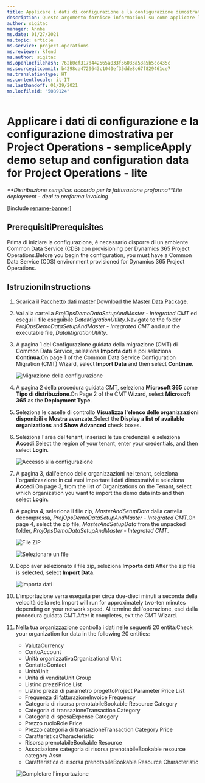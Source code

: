 ```yaml
---
title: Applicare i dati di configurazione e la configurazione dimostrativa - semplice
description: Questo argomento fornisce informazioni su come applicare la configurazione dimostrativa i dati di configurazione in Project Operations.
author: sigitac
manager: Annbe
ms.date: 01/27/2021
ms.topic: article
ms.service: project-operations
ms.reviewer: kfend
ms.author: sigitac
ms.openlocfilehash: 762b0cf317d442565a033f56033a53a5b5cc435c
ms.sourcegitcommit: b4298ca4729643c1040ef35dde8c67f829461ce7
ms.translationtype: HT
ms.contentlocale: it-IT
ms.lasthandoff: 01/29/2021
ms.locfileid: "5089124"
---
```

# <a name="apply-demo-setup-and-configuration-data-for-project-operations---lite"></a><span data-ttu-id="4c96b-103">Applicare i dati di configurazione e la configurazione dimostrativa per Project Operations - semplice</span><span class="sxs-lookup"><span data-stu-id="4c96b-103">Apply demo setup and configuration data for Project Operations - lite</span></span> 

<span data-ttu-id="4c96b-104">_\*\*Distribuzione semplice: accordo per la fatturazione proforma_</span><span class="sxs-lookup"><span data-stu-id="4c96b-104">_\*\*Lite deployment - deal to proforma invoicing_</span></span>

[!include [rename-banner](~/includes/cc-data-platform-banner.md)]

## <a name="prerequisites"></a><span data-ttu-id="4c96b-105">Prerequisiti</span><span class="sxs-lookup"><span data-stu-id="4c96b-105">Prerequisites</span></span>

<span data-ttu-id="4c96b-106">Prima di iniziare la configurazione, è necessario disporre di un ambiente Common Data Service (CDS) con provisioning per Dynamics 365 Project Operations.</span><span class="sxs-lookup"><span data-stu-id="4c96b-106">Before you begin the configuration, you must have a Common Data Service (CDS) environment provisioned for Dynamics 365 Project Operations.</span></span>


## <a name="instructions"></a><span data-ttu-id="4c96b-107">Istruzioni</span><span class="sxs-lookup"><span data-stu-id="4c96b-107">Instructions</span></span>

1. <span data-ttu-id="4c96b-108">Scarica il [Pacchetto dati master](https://download.microsoft.com/download/3/4/1/341bf279-a64f-4baa-af31-ce624859b518/ProjOpsSampleSetupData%20-%20CE%20only%20CMT.zip).</span><span class="sxs-lookup"><span data-stu-id="4c96b-108">Download the [Master Data Package](https://download.microsoft.com/download/3/4/1/341bf279-a64f-4baa-af31-ce624859b518/ProjOpsSampleSetupData%20-%20CE%20only%20CMT.zip).</span></span> 
2. <span data-ttu-id="4c96b-109">Vai alla cartella *ProjOpsDemoDataSetupAndMaster - Integrated CMT* ed esegui il file eseguibile *DataMigrationUtility*.</span><span class="sxs-lookup"><span data-stu-id="4c96b-109">Navigate to the folder *ProjOpsDemoDataSetupAndMaster - Integrated CMT* and run the executable file, *DataMigrationUtility*.</span></span>
3. <span data-ttu-id="4c96b-110">A pagina 1 del Configurazione guidata della migrazione (CMT) di Common Data Service, seleziona **Importa dati** e poi seleziona **Continua**.</span><span class="sxs-lookup"><span data-stu-id="4c96b-110">On page 1 of the Common Data Service Configuration Migration (CMT) Wizard, select **Import Data** and then select **Continue**.</span></span>

    ![Migrazione della configurazione](./media/1ConfigurationMigration.png)

4. <span data-ttu-id="4c96b-112">A pagina 2 della procedura guidata CMT, seleziona **Microsoft 365** come **Tipo di distribuzione**.</span><span class="sxs-lookup"><span data-stu-id="4c96b-112">On Page 2 of the CMT Wizard, select **Microsoft 365** as the **Deployment Type**.</span></span>
5. <span data-ttu-id="4c96b-113">Seleziona le caselle di controllo **Visualizza l'elenco delle organizzazioni disponibili** e **Mostra avanzate**.</span><span class="sxs-lookup"><span data-stu-id="4c96b-113">Select the **Display a list of available organizations** and **Show Advanced** check boxes.</span></span>
6. <span data-ttu-id="4c96b-114">Seleziona l'area del tenant, inserisci le tue credenziali e seleziona **Accedi**.</span><span class="sxs-lookup"><span data-stu-id="4c96b-114">Select the region of your tenant, enter your credentials, and then select **Login**.</span></span>

   ![Accesso alla configurazione](./media/2ConfigurationSignin.png)

7. <span data-ttu-id="4c96b-116">A pagina 3, dall'elenco delle organizzazioni nel tenant, seleziona l'organizzazione in cui vuoi importare i dati dimostrativi e seleziona **Accedi**.</span><span class="sxs-lookup"><span data-stu-id="4c96b-116">On page 3, from the list of Organizations on the Tenant, select which organization you want to import the demo data into and then select **Login**.</span></span>
8. <span data-ttu-id="4c96b-117">A pagina 4, seleziona il file zip, *MasterAndSetupData* dalla cartella decompressa, *ProjOpsDemoDataSetupAndMaster - Integrated CMT*.</span><span class="sxs-lookup"><span data-stu-id="4c96b-117">On page 4, select the zip file, *MasterAndSetupData* from the unpacked folder, *ProjOpsDemoDataSetupAndMaster - Integrated CMT*.</span></span>

   ![File ZIP](./media/3ZipFile.png)

   ![Selezionare un file](./media/4SelectAFile.png)

9. <span data-ttu-id="4c96b-120">Dopo aver selezionato il file zip, seleziona **Importa dati**.</span><span class="sxs-lookup"><span data-stu-id="4c96b-120">After the zip file is selected, select **Import Data**.</span></span>

   ![Importa dati](./media/5ImportData.png)

10. <span data-ttu-id="4c96b-122">L'importazione verrà eseguita per circa due-dieci minuti a seconda della velocità della rete.</span><span class="sxs-lookup"><span data-stu-id="4c96b-122">Import will run for approximately two-ten minutes depending on your network speed.</span></span> <span data-ttu-id="4c96b-123">Al termine dell'operazione, esci dalla procedura guidata CMT.</span><span class="sxs-lookup"><span data-stu-id="4c96b-123">After it completes, exit the CMT Wizard.</span></span> 
11. <span data-ttu-id="4c96b-124">Nella tua organizzazione controlla i dati nelle seguenti 20 entità:</span><span class="sxs-lookup"><span data-stu-id="4c96b-124">Check your organization for data in the following 20 entities:</span></span>

    -   <span data-ttu-id="4c96b-125">Valuta</span><span class="sxs-lookup"><span data-stu-id="4c96b-125">Currency</span></span>
    -   <span data-ttu-id="4c96b-126">Conto</span><span class="sxs-lookup"><span data-stu-id="4c96b-126">Account</span></span>
    -   <span data-ttu-id="4c96b-127">Unità organizzativa</span><span class="sxs-lookup"><span data-stu-id="4c96b-127">Organizational Unit</span></span>
    -   <span data-ttu-id="4c96b-128">Contatto</span><span class="sxs-lookup"><span data-stu-id="4c96b-128">Contact</span></span>
    -   <span data-ttu-id="4c96b-129">Unità</span><span class="sxs-lookup"><span data-stu-id="4c96b-129">Unit</span></span>
    -   <span data-ttu-id="4c96b-130">Unità di vendita</span><span class="sxs-lookup"><span data-stu-id="4c96b-130">Unit Group</span></span>
    -   <span data-ttu-id="4c96b-131">Listino prezzi</span><span class="sxs-lookup"><span data-stu-id="4c96b-131">Price List</span></span>
    -   <span data-ttu-id="4c96b-132">Listino prezzi di parametro progetto</span><span class="sxs-lookup"><span data-stu-id="4c96b-132">Project Parameter Price List</span></span> 
    -   <span data-ttu-id="4c96b-133">Frequenza di fatturazione</span><span class="sxs-lookup"><span data-stu-id="4c96b-133">Invoice Frequency</span></span>
    -   <span data-ttu-id="4c96b-134">Categoria di risorsa prenotabile</span><span class="sxs-lookup"><span data-stu-id="4c96b-134">Bookable Resource Category</span></span>
    -   <span data-ttu-id="4c96b-135">Categoria di transazione</span><span class="sxs-lookup"><span data-stu-id="4c96b-135">Transaction Category</span></span>
    -   <span data-ttu-id="4c96b-136">Categoria di spesa</span><span class="sxs-lookup"><span data-stu-id="4c96b-136">Expense Category</span></span>
    -   <span data-ttu-id="4c96b-137">Prezzo ruolo</span><span class="sxs-lookup"><span data-stu-id="4c96b-137">Role Price</span></span>
    -   <span data-ttu-id="4c96b-138">Prezzo categoria di transazione</span><span class="sxs-lookup"><span data-stu-id="4c96b-138">Transaction Category Price</span></span>
    -   <span data-ttu-id="4c96b-139">Caratteristica</span><span class="sxs-lookup"><span data-stu-id="4c96b-139">Characteristic</span></span>
    -   <span data-ttu-id="4c96b-140">Risorsa prenotabile</span><span class="sxs-lookup"><span data-stu-id="4c96b-140">Bookable Resource</span></span>
    -   <span data-ttu-id="4c96b-141">Associazione categoria di risorsa prenotabile</span><span class="sxs-lookup"><span data-stu-id="4c96b-141">Bookable resource category Assn</span></span>
    -   <span data-ttu-id="4c96b-142">Caratteristica di risorsa prenotabile</span><span class="sxs-lookup"><span data-stu-id="4c96b-142">Bookable Resource Characteristic</span></span>

    ![Completare l'importazione](./media/6CompleteImport.png)
